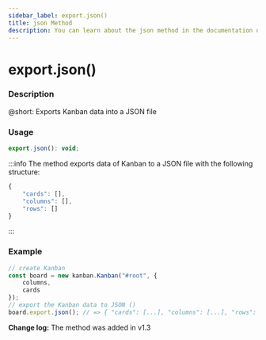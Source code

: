 ```yaml
---
sidebar_label: export.json()
title: json Method
description: You can learn about the json method in the documentation of the DHTMLX JavaScript Kanban library. Browse developer guides and API reference, try out code examples and live demos, and download a free 30-day evaluation version of DHTMLX Kanban.
---
```


# export.json()

### Description

@short: Exports Kanban data into a JSON file

### Usage

~~~jsx {}
export.json(): void;
~~~

:::info
The method exports data of Kanban to a JSON file with the following structure:
~~~jsx {}
{
	"cards": [],
	"columns": [],
	"rows": []
}
~~~
:::

### Example

~~~jsx {7}
// create Kanban
const board = new kanban.Kanban("#root", {
	columns,
	cards
});
// export the Kanban data to JSON ()
board.export.json(); // => { "cards": [...], "columns": [...], "rows": [] }
~~~

**Change log:** The method was added in v1.3